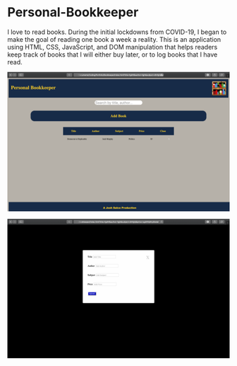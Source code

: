 # Personal-Bookkeeper

I love to read books. During the initial lockdowns from COVID-19, I began to make the goal of reading one book a week a reality. This is an application using HTML, CSS, JavaScript, and DOM manipulation that helps readers keep track of books that I will either buy later, or to log books that I have read.


![alt text](https://github.com/joshsalce/Personal-Bookkeeper/blob/main/Home.png)


![alt text](https://github.com/joshsalce/Personal-Bookkeeper/blob/main/Modal.png)
